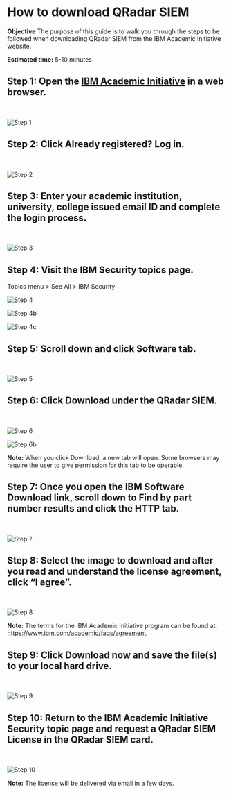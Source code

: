 # How to download QRadar SIEM

**Objective** The purpose of this guide is to walk you through the steps to be followed when downloading QRadar SIEM from the IBM Academic Initiative website.

**Estimated time:** 5-10 minutes

## Step 1: Open the [IBM Academic Initiative](http://ibm.com/academic) in a web browser.
<br />

![Step 1](images/step1.png)

## Step 2: Click **Already registered? Log in.**
<br />

![Step 2](images/step2.png)

## Step 3: Enter your academic institution, university, college issued email ID and complete the login process.
<br />

![Step 3](images/step3.png)

## Step 4: Visit the IBM Security topics page.
Topics menu > See All > IBM Security
<br />

![Step 4](images/step4.png)
<br />

![Step 4b](images/step4b.png)
<br />

![Step 4c](images/step4c.png)

## Step 5: Scroll down and click Software tab.
<br />

![Step 5](images/step5.png)

## Step 6: Click Download under the QRadar SIEM.
<br />

![Step 6](images/step6a.png)
<br />

![Step 6b](images/step6b.png)

**Note:** When you click Download, a new tab will open. Some browsers may require the user to give permission for this tab to be operable.

## Step 7: Once you open the IBM Software Download link, scroll down to Find by part number results and click the HTTP tab.
<br />

![Step 7](images/step7.png)

## Step 8: Select the image to download and after you read and understand the license agreement, click “I agree”.
<br />

![Step 8](images/step8.png)

**Note:** The terms for the IBM Academic Initiative program can be found at: 
https://www.ibm.com/academic/faqs/agreement.

## Step 9: Click Download now and save the file(s) to your local hard drive.
<br />

![Step 9](images/step9.png)

## Step 10: Return to the IBM Academic Initiative Security topic page and request a QRadar SIEM License in the QRadar SIEM card.
<br />

![Step 10](images/step10.png)

**Note:**  The license will be delivered via email in a few days.